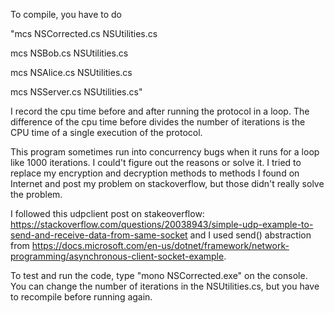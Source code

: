 To compile, you have to do 

"mcs NSCorrected.cs NSUtilities.cs 

mcs NSBob.cs NSUtilities.cs 

mcs NSAlice.cs NSUtilities.cs 

mcs NSServer.cs NSUtilities.cs"


I record the cpu time before and after running the protocol in a loop. The difference of the cpu time before  divides the number of iterations is the CPU time of a single execution of the protocol.


This program sometimes run into concurrency bugs when it runs for a loop like 1000 iterations. I could't figure out the reasons or solve it. I tried to replace my encryption and decryption methods to methods I found on Internet and post my problem on stackoverflow, but those didn't really solve the problem. 

I followed this udpclient post on stakeoverflow: https://stackoverflow.com/questions/20038943/simple-udp-example-to-send-and-receive-data-from-same-socket and I used send() abstraction from https://docs.microsoft.com/en-us/dotnet/framework/network-programming/asynchronous-client-socket-example.


To test and run the code, type "mono NSCorrected.exe" on the console. You can change the number of iterations in the NSUtilities.cs, but you have to recompile before running again.